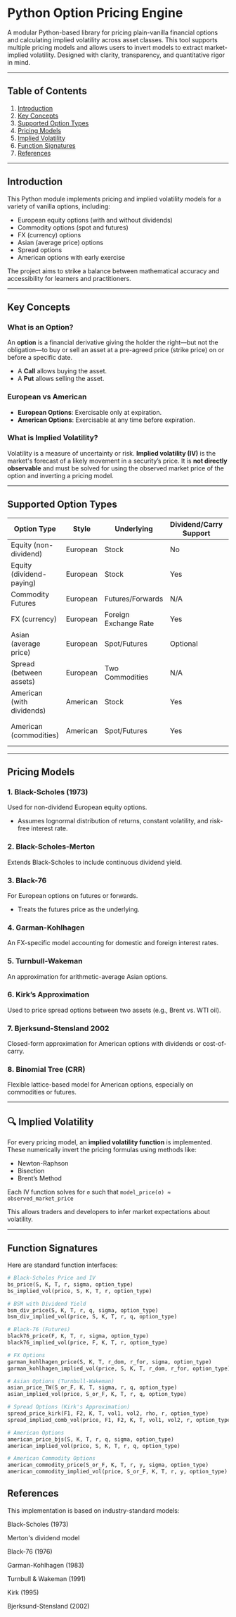 # Python Option Pricing Engine

A modular Python-based library for pricing plain-vanilla financial options and calculating implied volatility across asset classes. This tool supports multiple pricing models and allows users to invert models to extract market-implied volatility. Designed with clarity, transparency, and quantitative rigor in mind.

---

## Table of Contents

1. [Introduction](#introduction)
2. [Key Concepts](#key-concepts)
3. [Supported Option Types](#supported-option-types)
4. [Pricing Models](#pricing-models)
5. [Implied Volatility](#implied-volatility)
6. [Function Signatures](#function-signatures)
7.  [References](#references)

---

## Introduction

This Python module implements pricing and implied volatility models for a variety of vanilla options, including:

- European equity options (with and without dividends)
- Commodity options (spot and futures)
- FX (currency) options
- Asian (average price) options
- Spread options
- American options with early exercise

The project aims to strike a balance between mathematical accuracy and accessibility for learners and practitioners.

---

## Key Concepts

### What is an Option?

An **option** is a financial derivative giving the holder the right—but not the obligation—to buy or sell an asset at a pre-agreed price (strike price) on or before a specific date.

- A **Call** allows buying the asset.
- A **Put** allows selling the asset.

### European vs American

- **European Options**: Exercisable only at expiration.
- **American Options**: Exercisable at any time before expiration.

### What is Implied Volatility?

Volatility is a measure of uncertainty or risk. **Implied volatility (IV)** is the market's forecast of a likely movement in a security’s price. It is **not directly observable** and must be solved for using the observed market price of the option and inverting a pricing model.

---

## Supported Option Types

| Option Type                        | Style      | Underlying            | Dividend/Carry Support | Pricing Model               |
|-----------------------------------|------------|------------------------|------------------------|-----------------------------|
| Equity (non-dividend)             | European   | Stock                 | No                     | Black-Scholes               |
| Equity (dividend-paying)          | European   | Stock                 | Yes                    | Black-Scholes-Merton        |
| Commodity Futures                 | European   | Futures/Forwards      | N/A                    | Black-76                    |
| FX (currency)                     | European   | Foreign Exchange Rate | Yes                    | Garman-Kohlhagen            |
| Asian (average price)             | European   | Spot/Futures          | Optional               | Turnbull-Wakeman            |
| Spread (between assets)           | European   | Two Commodities       | N/A                    | Kirk’s Approximation        |
| American (with dividends)         | American   | Stock                 | Yes                    | Bjerksund-Stensland 2002    |
| American (commodities)           | American   | Spot/Futures          | Yes                    | Binomial or Bjerksund-Stensland |

---

## Pricing Models

### 1. **Black-Scholes (1973)**
Used for non-dividend European equity options.  
- Assumes lognormal distribution of returns, constant volatility, and risk-free interest rate.

### 2. **Black-Scholes-Merton**
Extends Black-Scholes to include continuous dividend yield.

### 3. **Black-76**
For European options on futures or forwards.  
- Treats the futures price as the underlying.

### 4. **Garman-Kohlhagen**
An FX-specific model accounting for domestic and foreign interest rates.

### 5. **Turnbull-Wakeman**
An approximation for arithmetic-average Asian options.

### 6. **Kirk’s Approximation**
Used to price spread options between two assets (e.g., Brent vs. WTI oil).

### 7. **Bjerksund-Stensland 2002**
Closed-form approximation for American options with dividends or cost-of-carry.

### 8. **Binomial Tree (CRR)**
Flexible lattice-based model for American options, especially on commodities or futures.

---

## 🔍 Implied Volatility

For every pricing model, an **implied volatility function** is implemented. These numerically invert the pricing formulas using methods like:

- Newton-Raphson
- Bisection
- Brent’s Method

Each IV function solves for `σ` such that `model_price(σ) ≈ observed_market_price`


This allows traders and developers to infer market expectations about volatility.

---

## Function Signatures

Here are standard function interfaces:

```python
# Black-Scholes Price and IV
bs_price(S, K, T, r, sigma, option_type)
bs_implied_vol(price, S, K, T, r, option_type)

# BSM with Dividend Yield
bsm_div_price(S, K, T, r, q, sigma, option_type)
bsm_div_implied_vol(price, S, K, T, r, q, option_type)

# Black-76 (Futures)
black76_price(F, K, T, r, sigma, option_type)
black76_implied_vol(price, F, K, T, r, option_type)

# FX Options
garman_kohlhagen_price(S, K, T, r_dom, r_for, sigma, option_type)
garman_kohlhagen_implied_vol(price, S, K, T, r_dom, r_for, option_type)

# Asian Options (Turnbull-Wakeman)
asian_price_TW(S_or_F, K, T, sigma, r, q, option_type)
asian_implied_vol(price, S_or_F, K, T, r, q, option_type)

# Spread Options (Kirk's Approximation)
spread_price_kirk(F1, F2, K, T, vol1, vol2, rho, r, option_type)
spread_implied_comb_vol(price, F1, F2, K, T, vol1, vol2, r, option_type)

# American Options
american_price_bjs(S, K, T, r, q, sigma, option_type)
american_implied_vol(price, S, K, T, r, q, option_type)

# American Commodity Options
american_commodity_price(S_or_F, K, T, r, y, sigma, option_type)
american_commodity_implied_vol(price, S_or_F, K, T, r, y, option_type)
```

## References
This implementation is based on industry-standard models:

Black-Scholes (1973)

Merton's dividend model

Black-76 (1976)

Garman-Kohlhagen (1983)

Turnbull & Wakeman (1991)

Kirk (1995)

Bjerksund-Stensland (2002)